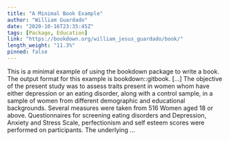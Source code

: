 ```yaml
---
title: "A Minimal Book Example"
author: "William Guardado"
date: "2020-10-16T23:35:45Z"
tags: [Package, Education]
link: "https://bookdown.org/william_jesus_guardado/book/"
length_weight: "11.3%"
pinned: false
---
```


This is a minimal example of using the bookdown package to write a book. The output format for this example is bookdown::gitbook. [...] The objective of the present study was to assess traits present in women whom have either depression or an eating disorder, along with a control sample, in a sample of women from different demographic and educational backgrounds. Several measures were taken from 516 Women aged 18 or above. Questionnaires for screening eating disorders and Depression, Anxiety and Stress Scale, perfectionism and self esteem scores were performed on participants. The underlying ...
